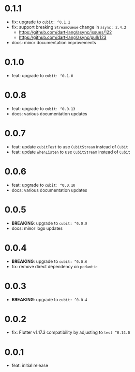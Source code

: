 # 0.1.1

- fix: upgrade to `cubit: ^0.1.2`
- fix: support breaking `StreamQueue` change in `async: 2.4.2`
  - https://github.com/dart-lang/async/issues/122
  - https://github.com/dart-lang/async/pull/123
- docs: minor documentation improvements

# 0.1.0

- feat: upgrade to `cubit: ^0.1.0`

# 0.0.8

- feat: upgrade to `cubit: ^0.0.13`
- docs: various documentation updates

# 0.0.7

- feat: update `cubitTest` to use `CubitStream` instead of `Cubit`
- feat: update `whenListen` to use `CubitStream` instead of `Cubit`

# 0.0.6

- feat: upgrade to `cubit: ^0.0.10`
- docs: various documentation updates

# 0.0.5

- **BREAKING**: upgrade to `cubit: ^0.0.8`
- docs: minor logo updates

# 0.0.4

- **BREAKING**: upgrade to `cubit: ^0.0.6`
- fix: remove direct dependency on `pedantic`

# 0.0.3

- **BREAKING**: upgrade to `cubit: ^0.0.4`

# 0.0.2

- fix: Flutter v1.17.3 compatibility by adjusting to `test ^0.14.0`

# 0.0.1

- feat: initial release
